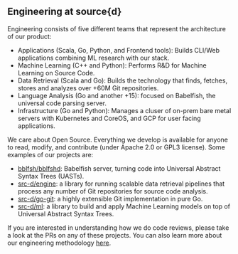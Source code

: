 ## Engineering at source{d}

Engineering consists of five different teams that represent the architecture of our product:

- Applications (Scala, Go, Python, and Frontend tools): Builds CLI/Web applications combining ML research with our stack.
- Machine Learning (C++ and Python): Performs R&D for Machine Learning on Source Code.
- Data Retrieval (Scala and Go): Builds the technology that finds, fetches, stores and analyzes over +60M Git repositories.
- Language Analysis (Go and another +15): focused on Babelfish, the universal code parsing server.
- Infrastructure (Go and Python): Manages a cluser of on-prem bare metal servers with Kubernetes and CoreOS, and GCP for user facing applications. 

We care about Open Source. Everything we develop is available for anyone to read, modify, and contribute (under Apache 2.0 or GPL3 license). Some examples of our projects are:

- [bblfsh/bblfshd](https://github.com/bblfsh/bblfshd): Babelfish server, turning code into Universal Abstract Syntax Trees (UASTs). 
- [src-d/engine](https://github.com/src-d/engine): a library for running scalable data retrieval pipelines that process any number of Git repositories for source code analysis.  
- [src-d/go-git](https://github.com/src-d/go-git): a highly extensible Git implementation in pure Go.
- [src-d/ml](https://github.com/src-d/ml/tree/develop): a library to build and apply Machine Learning models on top of Universal Abstract Syntax Trees.

If you are interested in understanding how we do code reviews, please take a look at the PRs on any of these projects. You can also learn more about our engineering methodology [here](https://github.com/src-d/guide/tree/master/engineering).
